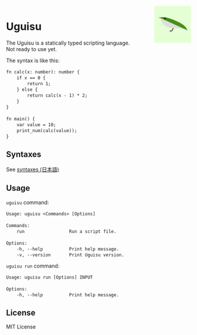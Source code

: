 <img alt="uguisu logo" width="100px" align="right" src="https://raw.githubusercontent.com/uguisu-dev/uguisu/master/uguisu-logo.png" />

# Uguisu
The Uguisu is a statically typed scripting language.  
Not ready to use yet.

The syntax is like this:
```
fn calc(x: number): number {
    if x == 0 {
        return 1;
    } else {
        return calc(x - 1) * 2;
    }
}

fn main() {
    var value = 10;
    print_num(calc(value));
}
```

## Syntaxes
See [syntaxes (日本語)](https://github.com/uguisu-dev/uguisu/tree/master/docs/syntaxes_ja.md)

## Usage
`uguisu` command:
```
Usage: uguisu <Commands> [Options]

Commands:
    run                 Run a script file.

Options:
    -h, --help          Print help message.
    -v, --version       Print Uguisu version.

```

`uguisu run` command:
```
Usage: uguisu run [Options] INPUT

Options:
    -h, --help          Print help message.

```

## License
MIT License
